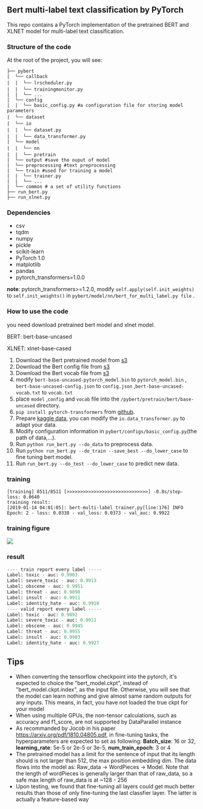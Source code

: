## Bert multi-label text classification by PyTorch

This repo contains a PyTorch implementation of the pretrained BERT and XLNET model for multi-label text classification.

###  Structure of the code

At the root of the project, you will see:

```text
├── pybert
|  └── callback
|  |  └── lrscheduler.py　　
|  |  └── trainingmonitor.py　
|  |  └── ...
|  └── config
|  |  └── basic_config.py #a configuration file for storing model parameters
|  └── dataset　　　
|  └── io　　　　
|  |  └── dataset.py　　
|  |  └── data_transformer.py　　
|  └── model
|  |  └── nn　
|  |  └── pretrain　
|  └── output #save the ouput of model
|  └── preprocessing #text preprocessing 
|  └── train #used for training a model
|  |  └── trainer.py 
|  |  └── ...
|  └── common # a set of utility functions
├── run_bert.py
├── run_xlnet.py
```
### Dependencies

- csv
- tqdm
- numpy
- pickle
- scikit-learn
- PyTorch 1.0
- matplotlib
- pandas
- pytorch_transformers=1.0.0

**note**: pytorch_transformers>=1.2.0, modify `self.apply(self.init_weights)` to `self.init_weights()` in `pybert/model/nn/bert_for_multi_label.py file` .

### How to use the code

you need download pretrained bert model and xlnet model.

<div class="note info"><p> BERT:  bert-base-uncased</p></div>
<div class="note info"><p> XLNET:  xlnet-base-cased</p></div>

1. Download the Bert pretrained model from [s3](https://s3.amazonaws.com/models.huggingface.co/bert/bert-base-uncased-pytorch_model.bin) 
2. Download the Bert config file from [s3](https://s3.amazonaws.com/models.huggingface.co/bert/bert-base-uncased-config.json) 
3. Download the Bert vocab file from [s3](https://s3.amazonaws.com/models.huggingface.co/bert/bert-base-uncased-vocab.txt) 
4. modify `bert-base-uncased-pytorch_model.bin` to `pytorch_model.bin` , `bert-base-uncased-config.json` to `config.json` ,`bert-base-uncased-vocab.txt` to `vocab.txt`
5. place `model` ,`config` and `vocab` file into  the `/pybert/pretrain/bert/base-uncased` directory.
6. `pip install pytorch-transformers` from [github](https://github.com/huggingface/pytorch-transformers).
7. Prepare [kaggle data](https://www.kaggle.com/c/jigsaw-toxic-comment-classification-challenge/data), you can modify the `io.data_transformer.py` to adapt your data.
8. Modify configuration information in `pybert/configs/basic_config.py`(the path of data,...).
9. Run `python run_bert.py --do_data` to preprocess data.
10. Run `python run_bert.py --do_train --save_best --do_lower_case` to fine tuning bert model.
11. Run `run_bert.py --do_test --do_lower_case` to predict new data.

### training 

```text
[training] 8511/8511 [>>>>>>>>>>>>>>>>>>>>>>>>>>>>>>] -0.8s/step- loss: 0.0640
training result:
[2019-01-14 04:01:05]: bert-multi-label trainer.py[line:176] INFO  
Epoch: 2 - loss: 0.0338 - val_loss: 0.0373 - val_auc: 0.9922
```
### training figure

![]( https://lonepatient-1257945978.cos.ap-chengdu.myqcloud.com/20190214210111.png)

### result

```python
---- train report every label -----
Label: toxic - auc: 0.9903
Label: severe_toxic - auc: 0.9913
Label: obscene - auc: 0.9951
Label: threat - auc: 0.9898
Label: insult - auc: 0.9911
Label: identity_hate - auc: 0.9910
---- valid report every label -----
Label: toxic - auc: 0.9892
Label: severe_toxic - auc: 0.9911
Label: obscene - auc: 0.9945
Label: threat - auc: 0.9955
Label: insult - auc: 0.9903
Label: identity_hate - auc: 0.9927
```

## Tips

- When converting the tensorflow checkpoint into the pytorch, it's expected to choice the "bert_model.ckpt", instead of "bert_model.ckpt.index", as the input file. Otherwise, you will see that the model can learn nothing and give almost same random outputs for any inputs. This means, in fact, you have not loaded the true ckpt for your model
- When using multiple GPUs, the non-tensor calculations, such as accuracy and f1_score, are not supported by DataParallel instance
- As recommanded by Jocob in his paper <url>https://arxiv.org/pdf/1810.04805.pdf<url/>, in fine-tuning tasks, the hyperparameters are expected to set as following: **Batch_size**: 16 or 32, **learning_rate**: 5e-5 or 2e-5 or 3e-5, **num_train_epoch**: 3 or 4
- The pretrained model has a limit for the sentence of input that its length should is not larger than 512, the max position embedding dim. The data flows into the model as: Raw_data -> WordPieces -> Model. Note that the length of wordPieces is generally larger than that of raw_data, so a safe max length of raw_data is at ~128 - 256 
- Upon testing, we found that fine-tuning all layers could get much better results than those of only fine-tuning the last classfier layer. The latter is actually a feature-based way 
